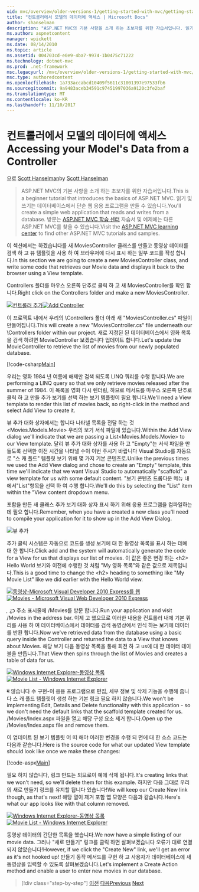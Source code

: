 ```yaml
---
uid: mvc/overview/older-versions-1/getting-started-with-mvc/getting-started-with-mvc-part5
title: "컨트롤러에서 모델의 데이터에 액세스 | Microsoft Docs"
author: shanselman
description: "ASP.NET MVC의 기본 사항을 소개 하는 초보자를 위한 자습서입니다. 읽기 및 쓰기는 데이터베이스에서 단순 웹 응용 프로그램을 만들 수 있습니다."
ms.author: aspnetcontent
manager: wpickett
ms.date: 08/14/2010
ms.topic: article
ms.assetid: 004703cd-e0e9-4ba7-9974-1b0475c71222
ms.technology: dotnet-mvc
ms.prod: .net-framework
msc.legacyurl: /mvc/overview/older-versions-1/getting-started-with-mvc/getting-started-with-mvc-part5
msc.type: authoredcontent
ms.openlocfilehash: 1a733accabcd10409f5611c31001397e97533fb6
ms.sourcegitcommit: 9a9483aceb34591c97451997036a9120c3fe2baf
ms.translationtype: MT
ms.contentlocale: ko-KR
ms.lasthandoff: 11/10/2017
---
```

<a name="accessing-your-models-data-from-a-controller"></a><span data-ttu-id="8492e-104">컨트롤러에서 모델의 데이터에 액세스</span><span class="sxs-lookup"><span data-stu-id="8492e-104">Accessing your Model's Data from a Controller</span></span>
====================
<span data-ttu-id="8492e-105">으로 [Scott Hanselman](https://github.com/shanselman)</span><span class="sxs-lookup"><span data-stu-id="8492e-105">by [Scott Hanselman](https://github.com/shanselman)</span></span>

> <span data-ttu-id="8492e-106">ASP.NET MVC의 기본 사항을 소개 하는 초보자를 위한 자습서입니다.</span><span class="sxs-lookup"><span data-stu-id="8492e-106">This is a beginner tutorial that introduces the basics of ASP.NET MVC.</span></span> <span data-ttu-id="8492e-107">읽기 및 쓰기는 데이터베이스에서 단순 웹 응용 프로그램을 만들 수 있습니다.</span><span class="sxs-lookup"><span data-stu-id="8492e-107">You'll create a simple web application that reads and writes from a database.</span></span> <span data-ttu-id="8492e-108">방문는 [ASP.NET MVC 학습 센터](../../../index.md) 자습서 및 예제에는 다른 ASP.NET MVC를 찾을 수 있습니다.</span><span class="sxs-lookup"><span data-stu-id="8492e-108">Visit the [ASP.NET MVC learning center](../../../index.md) to find other ASP.NET MVC tutorials and samples.</span></span>


<span data-ttu-id="8492e-109">이 섹션에서는 하겠습니다를 새 MoviesController 클래스를 만들고 동영상 데이터를 검색 하 고 뷰 템플릿을 사용 하 여 브라우저에 다시 표시 하는 일부 코드를 작성 합니다.</span><span class="sxs-lookup"><span data-stu-id="8492e-109">In this section we are going to create a new MoviesController class, and write some code that retrieves our Movie data and displays it back to the browser using a View template.</span></span>

<span data-ttu-id="8492e-110">Controllers 폴더를 마우스 오른쪽 단추로 클릭 하 고 새 MoviesController를 확인 합니다.</span><span class="sxs-lookup"><span data-stu-id="8492e-110">Right click on the Controllers folder and make a new MoviesController.</span></span>

<span data-ttu-id="8492e-111">[![컨트롤러 추가](getting-started-with-mvc-part5/_static/image2.png)](getting-started-with-mvc-part5/_static/image1.png)</span><span class="sxs-lookup"><span data-stu-id="8492e-111">[![Add Controller](getting-started-with-mvc-part5/_static/image2.png)](getting-started-with-mvc-part5/_static/image1.png)</span></span>

<span data-ttu-id="8492e-112">이 프로젝트 내에서 우리의 \Controllers 폴더 아래 새 "MoviesController.cs" 파일이 만들어집니다.</span><span class="sxs-lookup"><span data-stu-id="8492e-112">This will create a new "MoviesController.cs" file underneath our \Controllers folder within our project.</span></span> <span data-ttu-id="8492e-113">새로 지정된 된 데이터베이스에서 영화 목록을 검색 하려면 MovieController 보겠습니다 업데이트 합니다.</span><span class="sxs-lookup"><span data-stu-id="8492e-113">Let's update the MovieController to retrieve the list of movies from our newly populated database.</span></span>

[!code-csharp[Main](getting-started-with-mvc-part5/samples/sample1.cs)]

<span data-ttu-id="8492e-114">우리는 영화 1984 년 여름에 해제만 검색 되도록 LINQ 쿼리를 수행 합니다.</span><span class="sxs-lookup"><span data-stu-id="8492e-114">We are performing a LINQ query so that we only retrieve movies released after the summer of 1984.</span></span> <span data-ttu-id="8492e-115">이 목록을 영화 다시 렌더링, 하므로 메서드를 마우스 오른쪽 단추로 클릭 하 고 만들 추가 보기를 선택 하는 보기 템플릿이 필요 합니다.</span><span class="sxs-lookup"><span data-stu-id="8492e-115">We'll need a View template to render this list of movies back, so right-click in the method and select Add View to create it.</span></span>

<span data-ttu-id="8492e-116">뷰 추가 대화 상자에서는 합니다 나타낼 목록을 전달 하는 것&lt;Movies.Models.Movie&gt; 우리의 보기 서식 파일에 있습니다.</span><span class="sxs-lookup"><span data-stu-id="8492e-116">Within the Add View dialog we'll indicate that we are passing a List&lt;Movies.Models.Movie&gt; to our View template.</span></span> <span data-ttu-id="8492e-117">달리 뷰 추가 대화 상자를 사용 하 고 "Empty"는 서식 파일을 만들도록 선택한 이전 시간을 나타낼 수이 이번 주시기 바랍니다 Visual Studio를 자동으로 "스 캐 폴드" 템플릿 보기 위해 몇 가지 기본 콘텐츠로.</span><span class="sxs-lookup"><span data-stu-id="8492e-117">Unlike the previous times we used the Add View dialog and chose to create an "Empty" template, this time we'll indicate that we want Visual Studio to automatically "scaffold" a view template for us with some default content.</span></span> <span data-ttu-id="8492e-118">"보기 콘텐츠 드롭다운 메뉴 내에서"List"항목을 선택 하 여 수행 합니다.</span><span class="sxs-lookup"><span data-stu-id="8492e-118">We'll do this by selecting the "List" item within the "View content dropdown menu.</span></span>

<span data-ttu-id="8492e-119">포함을 만든 새 클래스 추가 보기 대화 상자 표시 하기 위해 응용 프로그램을 컴파일하는 데 필요 합니다.</span><span class="sxs-lookup"><span data-stu-id="8492e-119">Remember, when you have a created a new class you'll need to compile your application for it to show up in the Add View Dialog.</span></span>

![뷰 추가](getting-started-with-mvc-part5/_static/image3.png)

<span data-ttu-id="8492e-121">추가 클릭 시스템은 자동으로 코드를 생성 보기에 대 한 동영상 목록을 표시 하는 데에 대 한 합니다.</span><span class="sxs-lookup"><span data-stu-id="8492e-121">Click add and the system will automatically generate the code for a View for us that displays our list of movies.</span></span> <span data-ttu-id="8492e-122">이 값은 좋은 변경 하는 &lt;h2&gt; Hello World 보기와 이전에 수행한 것 처럼 "My 영화 목록"와 같은 값으로 제목입니다.</span><span class="sxs-lookup"><span data-stu-id="8492e-122">This is a good time to change the &lt;h2&gt; heading to something like "My Movie List" like we did earlier with the Hello World view.</span></span>

<span data-ttu-id="8492e-123">[![동영상-Microsoft Visual Developer 2010 Express를 웹](getting-started-with-mvc-part5/_static/image5.png)](getting-started-with-mvc-part5/_static/image4.png)</span><span class="sxs-lookup"><span data-stu-id="8492e-123">[![Movies - Microsoft Visual Web Developer 2010 Express](getting-started-with-mvc-part5/_static/image5.png)](getting-started-with-mvc-part5/_static/image4.png)</span></span>

<span data-ttu-id="8492e-124">ְ ְ ¿כ 주소 표시줄에 /Movies를 방문 합니다.</span><span class="sxs-lookup"><span data-stu-id="8492e-124">Run your application and visit /Movies in the address bar.</span></span> <span data-ttu-id="8492e-125">이제 고 했으므로 이러한 내용을 컨트롤러 내에 기본 쿼리를 사용 하 여 데이터베이스에서 데이터를 검색 동영상에서 인식 하는 보기에 데이터를 반환 합니다.</span><span class="sxs-lookup"><span data-stu-id="8492e-125">Now we've retrieved data from the database using a basic query inside the Controller and returned the data to a View that knows about Movies.</span></span> <span data-ttu-id="8492e-126">해당 보기 다음 동영상 목록을 통해 회전 하 고 us에 대 한 데이터 테이블을 만듭니다.</span><span class="sxs-lookup"><span data-stu-id="8492e-126">That View then spins through the list of Movies and creates a table of data for us.</span></span>

<span data-ttu-id="8492e-127">[![Windows Internet Explorer-동영상 목록](getting-started-with-mvc-part5/_static/image7.png)](getting-started-with-mvc-part5/_static/image6.png)</span><span class="sxs-lookup"><span data-stu-id="8492e-127">[![Movie List - Windows Internet Explorer](getting-started-with-mvc-part5/_static/image7.png)](getting-started-with-mvc-part5/_static/image6.png)</span></span>

<span data-ttu-id="8492e-128">म 않습니다 수 구현-이 응용 프로그램으로 편집, 세부 정보 및 삭제 기능을 수행해 줍니다 스 캐 폴드 템플릿이 생성 하는 기본 링크 필요 하지 않습니다.</span><span class="sxs-lookup"><span data-stu-id="8492e-128">We won't be implementing Edit, Details and Delete functionality with this application - so we don't need the default links that the scaffold template created for us.</span></span> <span data-ttu-id="8492e-129">/Movies/Index.aspx 파일을 열고 해당 구성 요소 제거 합니다.</span><span class="sxs-lookup"><span data-stu-id="8492e-129">Open up the /Movies/Index.aspx file and remove them.</span></span>

<span data-ttu-id="8492e-130">이 업데이트 된 보기 템플릿 어 떠 해야 이러한 변경을 수행 되 면에 대 한 소스 코드는 다음과 같습니다.</span><span class="sxs-lookup"><span data-stu-id="8492e-130">Here is the source code for what our updated View template should look like once we make these changes:</span></span>

[!code-aspx[Main](getting-started-with-mvc-part5/samples/sample2.aspx)]

<span data-ttu-id="8492e-131">필요 하지 않습니다, 링크 만드는 되므로이 예에 삭제 됩니다.</span><span class="sxs-lookup"><span data-stu-id="8492e-131">It's creating links that we won't need, so we'll delete them for this example.</span></span> <span data-ttu-id="8492e-132">하지만 다음 그대로 우리의 새로 만들기 링크를 유지할 됩니다 있습니다!</span><span class="sxs-lookup"><span data-stu-id="8492e-132">We will keep our Create New link though, as that's next!</span></span> <span data-ttu-id="8492e-133">해당 열이 제거 포함 앱 모양은 다음과 같습니다.</span><span class="sxs-lookup"><span data-stu-id="8492e-133">Here's what our app looks like with that column removed.</span></span>

<span data-ttu-id="8492e-134">[![Windows Internet Explorer-동영상 목록](getting-started-with-mvc-part5/_static/image9.png)](getting-started-with-mvc-part5/_static/image8.png)</span><span class="sxs-lookup"><span data-stu-id="8492e-134">[![Movie List - Windows Internet Explorer](getting-started-with-mvc-part5/_static/image9.png)](getting-started-with-mvc-part5/_static/image8.png)</span></span>

<span data-ttu-id="8492e-135">동영상 데이터의 간단한 목록을 했습니다.</span><span class="sxs-lookup"><span data-stu-id="8492e-135">We now have a simple listing of our movie data.</span></span> <span data-ttu-id="8492e-136">그러나 "새로 만들기" 링크를 클릭 하면 살펴보겠습니다 오류가 대로 연결 되지 않았습니다!</span><span class="sxs-lookup"><span data-stu-id="8492e-136">However, if we click the "Create New" link, we'll get an error as it's not hooked up!</span></span> <span data-ttu-id="8492e-137">만들기 동작 메서드를 구현 하 고 사용자가 데이터베이스에 새 동영상을 입력할 수 있도록 살펴보겠습니다.</span><span class="sxs-lookup"><span data-stu-id="8492e-137">Let's implement a Create Action method and enable a user to enter new movies in our database.</span></span>

>[!div class="step-by-step"]
<span data-ttu-id="8492e-138">[이전](getting-started-with-mvc-part4.md)
[다음](getting-started-with-mvc-part6.md)</span><span class="sxs-lookup"><span data-stu-id="8492e-138">[Previous](getting-started-with-mvc-part4.md)
[Next](getting-started-with-mvc-part6.md)</span></span>
